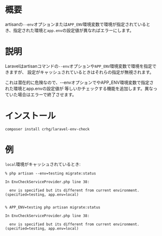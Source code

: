 # 概要

artisanの`--env`オプションまたは`APP_ENV`環境変数で環境が指定されているとき、指定された環境と`app.env`の設定値が異なればエラーにします。

# 説明

Laravelはartisanコマンドの`--env`オプションや`APP_ENV`環境変数で環境を指定できますが、
設定がキャッシュされているときはそれらの指定が無視されます。

これは潜在的に危険なので、--envオプションでやAPP_ENV環境変数で指定された環境とapp.envの設定値が
等しいかチェックする機能を追加します。異なっていた場合はエラーで終了させます。

# インストール

```console
composer install crhg/laravel-env-check
```

# 例

`local`環境がキャッシュされているとき:

```console
% php artisan --env=testing migrate:status

In EnvCheckServiceProvider.php line 38:

  env is specified but its different from current environment. (specified=testing, app.env=local)


% APP_ENV=testing php artisan migrate:status

In EnvCheckServiceProvider.php line 38:

  env is specified but its different from current environment. (specified=testing, app.env=local)


```